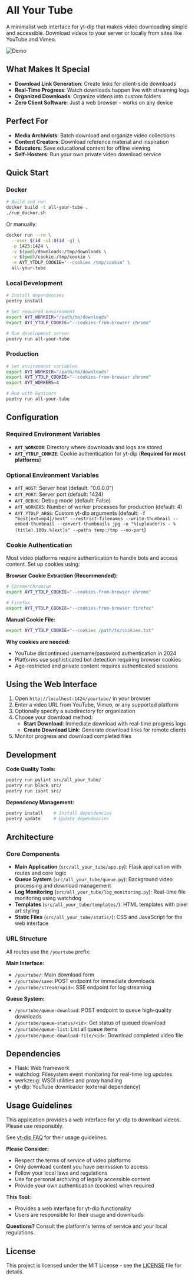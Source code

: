 # All Your Tube

A minimalist web interface for yt-dlp that makes video downloading simple and
accessible. Download videos to your server or locally from sites like YouTube
and Vimeo.

![Demo](docs/all-your-tube-demo.gif)

## What Makes It Special

- **Download Link Generation**: Create links for client-side downloads
- **Real-Time Progress**: Watch downloads happen live with streaming logs
- **Organized Downloads**: Organize videos into custom folders
- **Zero Client Software**: Just a web browser - works on any device

## Perfect For

- **Media Archivists**: Batch download and organize video collections
- **Content Creators**: Download reference material and inspiration
- **Educators**: Save educational content for offline viewing
- **Self-Hosters**: Run your own private video download service

## Quick Start

### Docker

```bash
# Build and run
docker build -t all-your-tube .
./run_docker.sh
```

Or manually:

```bash
docker run --rm \
  --user $(id -u):$(id -g) \
  -p 1425:1424 \
  -v $(pwd)/downloads:/tmp/downloads \
  -v $(pwd)/cookie:/tmp/cookie \
  -e AYT_YTDLP_COOKIE="--cookies /tmp/cookie" \
  all-your-tube
```

### Local Development

```bash
# Install dependencies
poetry install

# Set required environment
export AYT_WORKDIR="/path/to/downloads"
export AYT_YTDLP_COOKIE="--cookies-from-browser chrome"

# Run development server
poetry run all-your-tube
```

### Production

```bash
# Set environment variables
export AYT_WORKDIR="/path/to/downloads"
export AYT_YTDLP_COOKIE="--cookies-from-browser chrome"
export AYT_WORKERS=4

# Run with Gunicorn
poetry run all-your-tube
```

## Configuration

### Required Environment Variables

- **`AYT_WORKDIR`**: Directory where downloads and logs are stored
- **`AYT_YTDLP_COOKIE`**: Cookie authentication for yt-dlp (**Required for most
  platforms**)

### Optional Environment Variables

- `AYT_HOST`: Server host (default: "0.0.0.0")
- `AYT_PORT`: Server port (default: 1424)
- `AYT_DEBUG`: Debug mode (default: False)
- `AYT_WORKERS`: Number of worker processes for production (default: 4)
- `AYT_YTDLP_ARGS`: Custom yt-dlp arguments (default:
  `-f "best[ext=mp4]/best" --restrict-filenames --write-thumbnail --embed-thumbnail --convert-thumbnails jpg -o "%(uploader)s - %(title).100s.%(ext)s" --paths temp:/tmp --no-part`)

### Cookie Authentication

Most video platforms require authentication to handle bots and access content.
Set up cookies using:

**Browser Cookie Extraction (Recommended):**

```bash
# Chrome/Chromium
export AYT_YTDLP_COOKIE="--cookies-from-browser chrome"

# Firefox
export AYT_YTDLP_COOKIE="--cookies-from-browser firefox"
```

**Manual Cookie File:**

```bash
export AYT_YTDLP_COOKIE="--cookies /path/to/cookies.txt"
```

**Why cookies are needed:**

- YouTube discontinued username/password authentication in 2024
- Platforms use sophisticated bot detection requiring browser cookies
- Age-restricted and private content requires authenticated sessions

## Using the Web Interface

1. Open `http://localhost:1424/yourtube/` in your browser
2. Enter a video URL from YouTube, Vimeo, or any supported platform
3. Optionally specify a subdirectory for organization
4. Choose your download method:
   - **Start Download**: Immediate download with real-time progress logs
   - **Create Download Link**: Generate download links for remote clients
5. Monitor progress and download completed files

## Development

**Code Quality Tools:**

```bash
poetry run pylint src/all_your_tube/
poetry run black src/
poetry run isort src/
```

**Dependency Management:**

```bash
poetry install    # Install dependencies
poetry update     # Update dependencies
```

## Architecture

### Core Components

- **Main Application** (`src/all_your_tube/app.py`): Flask application with
  routes and core logic
- **Queue System** (`src/all_your_tube/queue.py`): Background video processing
  and download management
- **Log Monitoring** (`src/all_your_tube/log_monitoring.py`): Real-time file
  monitoring using watchdog
- **Templates** (`src/all_your_tube/templates/`): HTML templates with pixel art
  styling
- **Static Files** (`src/all_your_tube/static/`): CSS and JavaScript for the web
  interface

### URL Structure

All routes use the `/yourtube` prefix:

**Main Interface:**

- `/yourtube/`: Main download form
- `/yourtube/save`: POST endpoint for immediate downloads
- `/yourtube/stream/<pid>`: SSE endpoint for log streaming

**Queue System:**

- `/yourtube/queue-download`: POST endpoint to queue high-quality downloads
- `/yourtube/queue-status/<id>`: Get status of queued download
- `/yourtube/queue-list`: List all queue items
- `/yourtube/queue-download-file/<id>`: Download completed video file

## Dependencies

- Flask: Web framework
- watchdog: Filesystem event monitoring for real-time log updates
- werkzeug: WSGI utilities and proxy handling
- yt-dlp: YouTube downloader (external dependency)

## Usage Guidelines

This application provides a web interface for yt-dlp to download videos. Please
use responsibly.

See [yt-dlp FAQ](https://github.com/yt-dlp/yt-dlp/wiki/FAQ) for their usage
guidelines.

**Please Consider:**

- Respect the terms of service of video platforms
- Only download content you have permission to access
- Follow your local laws and regulations
- Use for personal archiving of legally accessible content
- Provide your own authentication (cookies) when required

**This Tool:**

- Provides a web interface for yt-dlp functionality
- Users are responsible for their usage and downloads

**Questions?** Consult the platform's terms of service and your local
regulations.

## License

This project is licensed under the MIT License - see the [LICENSE](LICENSE) file
for details.
